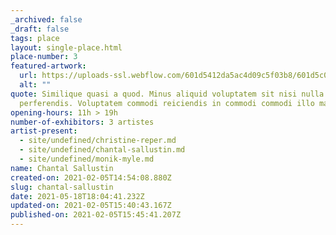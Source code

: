 ```yaml
---
_archived: false
_draft: false
tags: place
layout: single-place.html
place-number: 3
featured-artwork:
  url: https://uploads-ssl.webflow.com/601d5412da5ac4d09c5f03b8/601d5c0e39f23ca3489a1714_1612536846558-image19.jpg
  alt: ""
quote: Similique quasi a quod. Minus aliquid voluptatem sit nisi nulla
  perferendis. Voluptatem commodi reiciendis in commodi commodi illo maxi
opening-hours: 11h > 19h
number-of-exhibitors: 3 artistes
artist-present:
  - site/undefined/christine-reper.md
  - site/undefined/chantal-sallustin.md
  - site/undefined/monik-myle.md
name: Chantal Sallustin
created-on: 2021-02-05T14:54:08.880Z
slug: chantal-sallustin
date: 2021-05-18T18:04:41.232Z
updated-on: 2021-02-05T15:40:43.167Z
published-on: 2021-02-05T15:45:41.207Z
---
```

